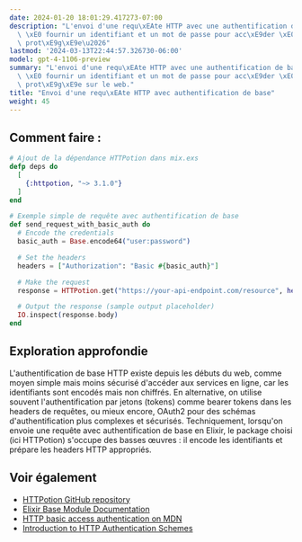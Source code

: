 ```yaml
---
date: 2024-01-20 18:01:29.417273-07:00
description: "L'envoi d'une requ\xEAte HTTP avec une authentification de base consiste\
  \ \xE0 fournir un identifiant et un mot de passe pour acc\xE9der \xE0 une ressource\
  \ prot\xE9g\xE9e\u2026"
lastmod: '2024-03-13T22:44:57.326730-06:00'
model: gpt-4-1106-preview
summary: "L'envoi d'une requ\xEAte HTTP avec une authentification de base consiste\
  \ \xE0 fournir un identifiant et un mot de passe pour acc\xE9der \xE0 une ressource\
  \ prot\xE9g\xE9e sur le web."
title: "Envoi d'une requ\xEAte HTTP avec authentification de base"
weight: 45
---
```


## Comment faire :
```elixir
# Ajout de la dépendance HTTPotion dans mix.exs
defp deps do
  [
    {:httpotion, "~> 3.1.0"}
  ]
end

# Exemple simple de requête avec authentification de base
def send_request_with_basic_auth do
  # Encode the credentials
  basic_auth = Base.encode64("user:password")

  # Set the headers
  headers = ["Authorization": "Basic #{basic_auth}"]

  # Make the request
  response = HTTPotion.get("https://your-api-endpoint.com/resource", headers: headers)

  # Output the response (sample output placeholder)
  IO.inspect(response.body)
end
```

## Exploration approfondie
L'authentification de base HTTP existe depuis les débuts du web, comme moyen simple mais moins sécurisé d'accéder aux services en ligne, car les identifiants sont encodés mais non chiffrés. En alternative, on utilise souvent l'authentification par jetons (tokens) comme bearer tokens dans les headers de requêtes, ou mieux encore, OAuth2 pour des schémas d'authentification plus complexes et sécurisés. Techniquement, lorsqu'on envoie une requête avec authentification de base en Elixir, le package choisi (ici HTTPotion) s'occupe des basses œuvres : il encode les identifiants et prépare les headers HTTP appropriés.

## Voir également
- [HTTPotion GitHub repository](https://github.com/myfreeweb/httpotion)
- [Elixir Base Module Documentation](https://hexdocs.pm/elixir/Base.html)
- [HTTP basic access authentication on MDN](https://developer.mozilla.org/en-US/docs/Web/HTTP/Authentication)
- [Introduction to HTTP Authentication Schemes](https://developer.okta.com/blog/2019/06/04/what-the-heck-is-sign-in-with-apple)
